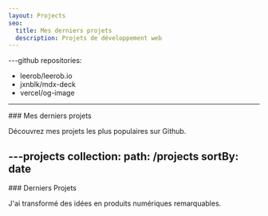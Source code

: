 ```yaml
---
layout: Projects
seo:
  title: Mes derniers projets
  description: Projets de développement web
---
```


---github
repositories:
  - leerob/leerob.io
  - jxnblk/mdx-deck
  - vercel/og-image
---

<PageTitle>
  ### Mes derniers projets
</PageTitle>

Découvrez mes projets les plus populaires sur Github.



---projects
collection:
  path: /projects
  sortBy: date
---

<PageTitle>
  ### Derniers Projets
</PageTitle>

J'ai transformé des idées en produits numériques remarquables.
